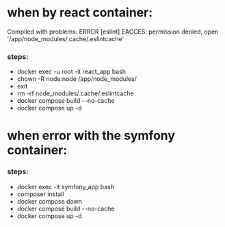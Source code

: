 # when by react container:

Compiled with problems:
ERROR
[eslint] EACCES: permission denied, open '/app/node_modules/.cache/.eslintcache'


### steps:
- docker exec -u root -it react_app bash
- chown -R node:node /app/node_modules/
- exit
- rm -rf node_modules/.cache/.eslintcache
- docker compose build --no-cache
- docker compose up -d

# when error with the symfony container:

### steps:
- docker exec -it symfony_app bash
- composer install
- docker compose down
- docker compose build --no-cache
- docker compose up -d
